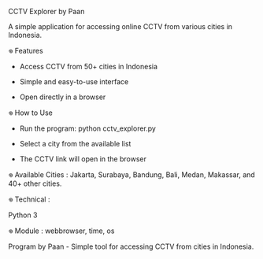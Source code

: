CCTV Explorer by Paan

A simple application for accessing online CCTV from various cities in Indonesia.

𖦹 Features
- Access CCTV from 50+ cities in Indonesia

- Simple and easy-to-use interface

- Open directly in a browser

𖦹 How to Use
- Run the program: python cctv_explorer.py

- Select a city from the available list

- The CCTV link will open in the browser

𖦹 Available Cities :
Jakarta, Surabaya, Bandung, Bali, Medan, Makassar, and 40+ other cities.

𖦹 Technical :

Python 3

𖦹 Module : webbrowser, time, os

Program by Paan - Simple tool for accessing CCTV from cities in Indonesia.
